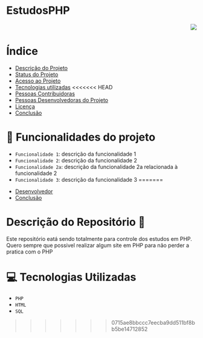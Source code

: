 # EstudosPHP 
<p align="right">
<img loading="lazy" src="http://img.shields.io/static/v1?label=STATUS&message=EM%20DESENVOLVIMENTO&color=GREEN&style=for-the-badge"/>
</p>

# Índice 

* [Descrição do Projeto](#descrição-do-projeto)
* [Status do Projeto](#status-do-Projeto)
* [Acesso ao Projeto](#acesso-ao-projeto)
* [Tecnologias utilizadas](#tecnologias-utilizadas)
<<<<<<< HEAD
* [Pessoas Contribuidoras](#pessoas-contribuidoras)
* [Pessoas Desenvolvedoras do Projeto](#pessoas-desenvolvedoras)
* [Licença](#licença)
* [Conclusão](#conclusão)



# :hammer: Funcionalidades do projeto

- `Funcionalidade 1`: descrição da funcionalidade 1
- `Funcionalidade 2`: descrição da funcionalidade 2
- `Funcionalidade 2a`: descrição da funcionalidade 2a relacionada à funcionalidade 2
- `Funcionalidade 3`: descrição da funcionalidade 3
=======
* [Desenvolvedor](#desenvolvedor)
* [Conclusão](#conclusão)

# Descrição do Repositório 📖
Este repositório eatá sendo totalmente para controle dos estudos em PHP.
Quero sempre que possivel realizar algum site em PHP para não perder a pratica com o PHP
# 💻 Tecnologias Utilizadas

* `PHP`
* `HTML`
* `SQL`


  
>>>>>>> 0715ae8bbccc7eecba9dd511bf8bb5be14712852
